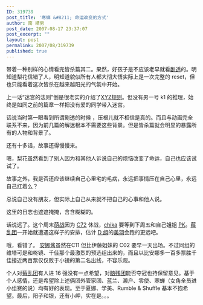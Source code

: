 ```yaml
---
ID: 319739
post_title: '寒蝉 &#8211; 命运改变的方式'
author: 南 靖男
post_date: 2007-08-17 23:37:07
post_excerpt: ""
layout: post
permalink: 2007/08/319739
published: true
---
```

带着一种别样的心情看完皆杀篇其二。果然，好孩子是不应该老早就看<a href="http://www.baidu.com/s?wd=%BA%AE%B2%F5%C3%F9%C6%FC%D6%AE%CA%B1%BE%E7%CD%B8&amp;cl=3" title="寒蝉鸣泣之时剧透">剧透</a>的。明知道梨花信错了人，明知道貌似所有人都大彻大悟实际上是一次完整的 reset，但也只能看着这次皆杀在越来越阳光的气氛中开始。

上一话“迷宫的法则”倒是很老实的介绍了<a href="http://www.baidu.com/s?wd=%BA%AE%B2%F5XYZ%B9%E6%D4%F2&amp;cl=3" title="寒蝉XYZ规则">XYZ规则</a>。但没有男一号 k1 的推理，始终是如同之前的篇章一样把没有爱的同学带入迷宫。

话说当时第一眼看到所谓剧透的时候 ，压根儿就不相信是真的。而且与动画完全联系不来，因为前几篇的解迷根本不需要这些背景。但是皆杀篇就会明显的暴露所有的人物和背景了。

还有十多话，故事还得慢慢来。

嗯，梨花虽然看到了别人因为和其他人诉说自己的烦恼改变了命运，自己也应该试试了。

故事之外，我是否还应该继续自己心里宅的毛病，永远把事情压在自己心里，永远自己扛着么？

总说自己没有朋友，但实际上自己从来就不把自己的心事和他人说。

这里的日志也遮遮掩掩，含含糊糊的。

话说远了。这个周末<a href="http://dm.tgbus.com/saimoe2007/" title="2007最萌战专题">萌战</a>因为  <a href="http://www.pcgames.com.cn/cartoon/bbs/c72/" title="Comic Market 72">C72</a>  休战，<a href="http://hi.baidu.com/timeloser/album/%C7%A7%BC%D1" title="千佳">chika</a>  要等到下周五和自己姐姐 <a href="http://dm.tgbus.com/saimoe/saimoe2007/200708/20070807171315.shtml" title="C04組：伊藤千佳 vs 伊藤伸恵">PK</a>。<a href="http://hi.baidu.com/timeloser/album/%B2%DD%DD%AE%C3%DE%BB%A8%CC%C7" title="草莓棉花糖">莓乱团</a>一开始就遭遇这样子的安排，估计 <a href="http://dm.tgbus.com/saimoe/saimoe2007/200708/20070807171444.shtml" title="D02組：松岡美羽">D 组</a>的<a href="http://hi.baidu.com/timeloser/album/%C3%C0%D3%F0" title="美羽">美羽</a>会跑的更远吧。

哦，看错了。 <a href="http://hi.baidu.com/timeloser/album/%B0%B2%C4%C8" title="安娜">安娜酱</a>虽然在C11 但比伊藤姐妹的 C02 要早一天出场。不过同组的维塔可是和柊镜、千佳那个最激烈的预选组出来的，而且以比安娜多一百多票胜千佳接近两百票仅仅败于小镜的第二名出线，不容乐观。

个人对<a href="http://www.douban.com/group/ichigo/" title="草莓棉花糖小组">莓乱团</a>有人进 16 强没有一点希望，对<a href="http://hi.baidu.com/timeloser/album/%D0%D2%D4%CB%D0%C7" title="幸运星">脑残团</a>能否夺冠也持保留意见。基于个人感情，还是希望除上述俩团外管家团、蓝兰、濑户、零使、寒蝉（女角全员进小组赛的说）均有好的表现。至于夏娜、学美、Rumble &amp; Shuffle 基本不抱希望。最后，阳子和银，还有小岬，实在是。。。